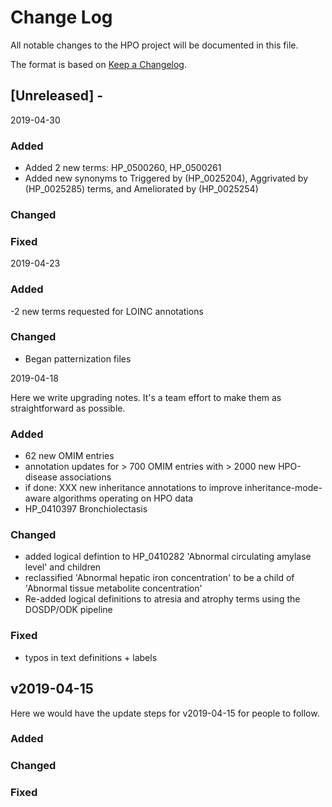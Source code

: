 
# Change Log
All notable changes to the HPO project will be documented in this file.
 
The format is based on [Keep a Changelog](http://keepachangelog.com/).
 
## [Unreleased] - 
2019-04-30

 
### Added
- Added 2 new terms: HP_0500260, HP_0500261
- Added new synonyms to Triggered by (HP_0025204), Aggrivated by (HP_0025285) terms, and Ameliorated by (HP_0025254)


### Changed

### Fixed

2019-04-23

### Added
-2  new terms requested for LOINC annotations

### Changed

- Began patternization files



2019-04-18
 
Here we write upgrading notes. It's a team effort to make them as
straightforward as possible.
 
### Added
- 62 new OMIM entries
- annotation updates for > 700 OMIM entries with > 2000 new HPO-disease associations
- if done: XXX new inheritance annotations to improve inheritance-mode-aware algorithms operating on HPO data
- HP_0410397 Bronchiolectasis


### Changed
- added logical defintion to HP_0410282 'Abnormal circulating amylase level' and children
- reclassified 'Abnormal hepatic iron concentration' to be a child of 'Abnormal tissue metabolite concentration'
- Re-added logical definitions to atresia and atrophy terms using the DOSDP/ODK pipeline
 
### Fixed

- typos in text definitions  + labels 
 
## v2019-04-15
  
Here we would have the update steps for v2019-04-15 for people to follow.
 
### Added
 
### Changed
  
### Fixed

 
